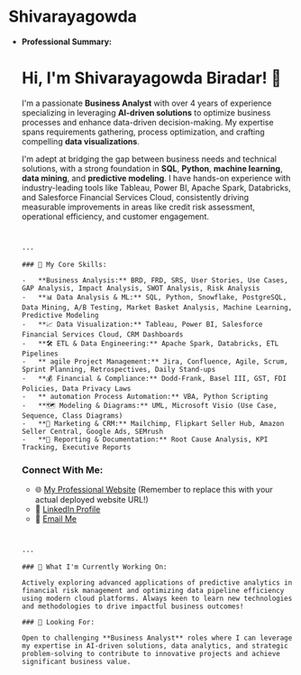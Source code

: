 # Shivarayagowda

* **Professional Summary:**
    
    # Hi, I'm Shivarayagowda Biradar! 👋

    I'm a passionate **Business Analyst** with over 4 years of experience specializing in leveraging 
    **AI-driven solutions** to optimize business processes and enhance data-driven decision-making.
     My expertise spans requirements gathering, process optimization, and crafting compelling **data visualizations**.

    I'm adept at bridging the gap between business needs and technical solutions, with a strong foundation in **SQL**, **Python**, **machine learning**, **data mining**, and **predictive modeling**. I have hands-on experience with industry-leading tools like Tableau, Power BI, Apache Spark, Databricks, and Salesforce Financial Services Cloud, consistently driving measurable improvements in areas like credit risk assessment, operational efficiency, and customer engagement.
    ```


    ---

    ### 🚀 My Core Skills:

    -   **Business Analysis:** BRD, FRD, SRS, User Stories, Use Cases, GAP Analysis, Impact Analysis, SWOT Analysis, Risk Analysis
    -   **📊 Data Analysis & ML:** SQL, Python, Snowflake, PostgreSQL, Data Mining, A/B Testing, Market Basket Analysis, Machine Learning, Predictive Modeling
    -   **📈 Data Visualization:** Tableau, Power BI, Salesforce Financial Services Cloud, CRM Dashboards
    -   **🛠️ ETL & Data Engineering:** Apache Spark, Databricks, ETL Pipelines
    -   ** agile Project Management:** Jira, Confluence, Agile, Scrum, Sprint Planning, Retrospectives, Daily Stand-ups
    -   **💰 Financial & Compliance:** Dodd-Frank, Basel III, GST, FDI Policies, Data Privacy Laws
    -   ** automation Process Automation:** VBA, Python Scripting
    -   **🗺️ Modeling & Diagrams:** UML, Microsoft Visio (Use Case, Sequence, Class Diagrams)
    -   **📢 Marketing & CRM:** Mailchimp, Flipkart Seller Hub, Amazon Seller Central, Google Ads, SEMrush
    -   **📝 Reporting & Documentation:** Root Cause Analysis, KPI Tracking, Executive Reports
    ```



    ### Connect With Me:

    -   🌐 [My Professional Website](https://your-personal-website-url.com)  (Remember to replace this with your actual deployed website URL!)
    -   🔗 [LinkedIn Profile](https://www.linkedin.com/in/shivarayagowda/)
    -   📧 [Email Me](mailto:shivaraib123@gmail.com)
    ```


    ---

    ### 🌱 What I'm Currently Working On:

    Actively exploring advanced applications of predictive analytics in financial risk management and optimizing data pipeline efficiency using modern cloud platforms. Always keen to learn new technologies and methodologies to drive impactful business outcomes!

    ### 💼 Looking For:

    Open to challenging **Business Analyst** roles where I can leverage my expertise in AI-driven solutions, data analytics, and strategic problem-solving to contribute to innovative projects and achieve significant business value.
    ```
